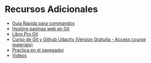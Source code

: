 


Recursos Adicionales
==================

* [Guia Rapida para commandos](git-cheat-sheet-education.pdf)
* [Hosting paginas web en Git](https://pages.github.com/)
* [Libro Pro Git](https://progit2.s3.amazonaws.com/en/2014-11-04-ef9e4/progit-en.93.pdf)
* [Curso de Git y Github Udacity (Version Gratuita - Access course materials)](https://www.udacity.com/course/ud775)
* [Practica en el navegador](https://try.github.io/levels/1/challenges/1)
* [Videos](http://git-scm.com/videos/)


